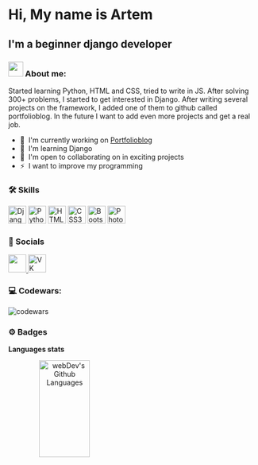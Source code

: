 Hi, My name is Artem
=============================================================================================================================

I'm a beginner django developer
-------------------------------
### <img src="https://media.giphy.com/media/WUlplcMpOCEmTGBtBW/giphy.gif" width="30px"> About me:
Started learning Python, HTML and CSS, tried to write in JS. After solving 300+ problems, I started to get interested in Django. After writing several projects on the framework, I added one of them to github called portfolioblog. In the future I want to add even more projects and get a real job.

*   🚀  I'm currently working on [Portfolioblog](http://github.com/Yourplb/PortfolioBlog)
*   🧠  I'm learning Django
*   🤝  I'm open to collaborating on in exciting projects
*   ⚡  I want to improve my programming

### 🛠 Skills 
<p align="left">
<a href="https://www.djangoproject.com/" target="_blank" rel="noreferrer"><img src="https://raw.githubusercontent.com/danielcranney/readme-generator/main/public/icons/skills/django-colored.svg" width="36" height="36" alt="Django" /></a>
<a href="https://www.python.org/" target="_blank" rel="noreferrer"><img src="https://raw.githubusercontent.com/danielcranney/readme-generator/main/public/icons/skills/python-colored.svg" width="36" height="36" alt="Python" /></a>
<a href="https://developer.mozilla.org/en-US/docs/Glossary/HTML5" target="_blank" rel="noreferrer"><img src="https://raw.githubusercontent.com/danielcranney/readme-generator/main/public/icons/skills/html5-colored.svg" width="36" height="36" alt="HTML5" /></a>
<a href="https://www.w3.org/TR/CSS/#css" target="_blank" rel="noreferrer"><img src="https://raw.githubusercontent.com/danielcranney/readme-generator/main/public/icons/skills/css3-colored.svg" width="36" height="36" alt="CSS3" /></a>
<a href="https://getbootstrap.com/" target="_blank" rel="noreferrer"><img src="https://raw.githubusercontent.com/danielcranney/readme-generator/main/public/icons/skills/bootstrap-colored.svg" width="36" height="36" alt="Bootstrap" /></a>
<a href="https://www.adobe.com/uk/products/photoshop.html" target="_blank" rel="noreferrer"><img src="https://raw.githubusercontent.com/danielcranney/readme-generator/main/public/icons/skills/photoshop-colored.svg" width="36" height="36" alt="Photoshop" /></a>
</p>

### 🤝 Socials
<p align="left">
  <a href="https://www.github.com/Yourplb" target="_blank" rel="noreferrer">
    <img src="https://raw.githubusercontent.com/danielcranney/readme-generator/main/public/icons/socials/github.svg" width="36"                 height="36" />
  </a>
  <a href="https://vk.com/yourcrush.hfnr" target="_blank">
      <img src="https://cdn-icons-png.flaticon.com/512/145/145813.png" width="36" height="36" alt="VK Badge"/>
   </a>
</p>

### 💻 Codewars:

![codewars](https://www.codewars.com/users/Artem%20Lapochka/badges/large)

### ⚙️ Badges
<b>Languages stats</b>
<div align="center">
  <img align="left" height="195px" width="45%" alt="webDev's Github Languages" src="https://github-readme-stats-sigma-five.vercel.app/api/top-langs/?username=Yourplb&layout=compact&theme=vision-friendly-dark" />
</div>

